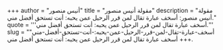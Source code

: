 +++
author = "أنيس منصور"
title = "مقولة أنيس منصور"
description = "مقولة أنيس منصور: أسخف عبارة تقال لمن قرر الرحيل عمن يحبه: أنت تستحق أفضل مني."
quote = '''أسخف عبارة تقال لمن قرر الرحيل عمن يحبه: أنت تستحق أفضل مني.''' 
slug = "أسخف-عبارة-تقال-لمن-قرر-الرحيل-عمن-يحبه:-أنت-تستحق-أفضل-مني"
+++
أسخف عبارة تقال لمن قرر الرحيل عمن يحبه: أنت تستحق أفضل مني.
